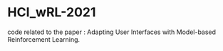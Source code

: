 # HCI_wRL-2021
code related to the paper : Adapting User Interfaces with Model-based Reinforcement Learning.
